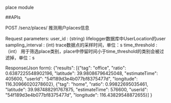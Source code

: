 place module

##APIs

POST  /senz/places/    推测用户places信息

Request parameters:
user_id : (string) lifelogger数据库中UserLocation的user
sampling_interval : (int)  trace数据点的采样时间，单位：s
time_threshold : （int） 用于筛选place类别，place中停留时间小于time_threshold的类别会被过滤掉，单位：s

Response(Json form):
{"results":
    [{"tag": "office", "ratio": 0.6387225548902196, "latitude": 39.98086796425048, "estimateTime": 405600,
      "userId": "54f189d3e4b077bf8375477d", "longitude": 116.30966020278602},
    {"tag": "home", "ratio": 0.99822695035461, "latitude": 39.987488291767875, "estimateTime": 576600,
      "userId": "54f189d3e4b077bf8375477d", "longitude": 116.43829548872655}]
}

